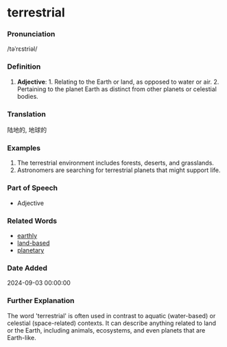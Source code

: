 # terrestrial
### Pronunciation
/təˈrɛstriəl/
### Definition
1. **Adjective**: 1. Relating to the Earth or land, as opposed to water or air. 2. Pertaining to the planet Earth as distinct from other planets or celestial bodies.
### Translation
陆地的, 地球的
### Examples
1. The terrestrial environment includes forests, deserts, and grasslands.
2. Astronomers are searching for terrestrial planets that might support life.
### Part of Speech
- Adjective
### Related Words
- [earthly](earthly.md)
- [land-based](land-based.md)
- [planetary](planetary.md)
### Date Added
2024-09-03 00:00:00

### Further Explanation
The word 'terrestrial' is often used in contrast to aquatic (water-based) or celestial (space-related) contexts. It can describe anything related to land or the Earth, including animals, ecosystems, and even planets that are Earth-like.